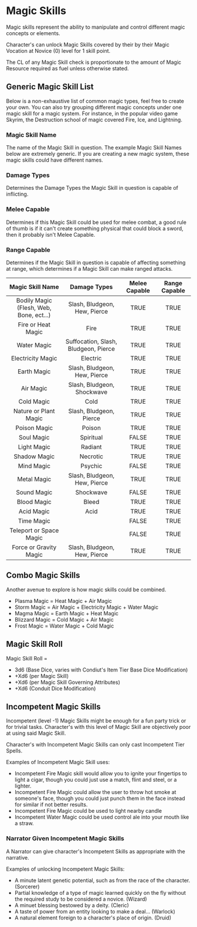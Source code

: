 # Magic Skills

Magic skills represent the ability to manipulate and control different magic concepts or elements.

Character's can unlock Magic Skills covered by their by their Magic Vocation at Novice (0) level for 1 skill point.

The CL of any Magic Skill check is proportionate to the amount of Magic Resource required as fuel unless otherwise stated.

## Generic Magic Skill List

Below is a non-exhaustive list of common magic types, feel free to create your own. You can also try grouping different magic concepts under one magic skill for a magic system. For instance, in the popular video game Skyrim, the Destruction school of magic covered Fire, Ice, and Lightning.

### Magic Skill Name

The name of the Magic Skill in question. The example Magic Skill Names below are extremely generic. If you are creating a new magic system, these magic skills could have different names.

### Damage Types

Determines the Damage Types the Magic Skill in question is capable of inflicting.

### Melee Capable

Determines if this Magic Skill could be used for melee combat, a good rule of thumb is if it can't create something physical that could block a sword, then it probably isn't Melee Capable.

### Range Capable

Determines if the Magic Skill in question is capable of affecting something at range, which determines if a Magic Skill can make ranged attacks.

|            Magic Skill Name             |             Damage Types             | Melee Capable | Range Capable |
| :-------------------------------------: | :----------------------------------: | :-----------: | :-----------: |
| Bodily Magic (Flesh, Web, Bone, ect...) |     Slash, Bludgeon, Hew, Pierce     |     TRUE      |     TRUE      |
|           Fire or Heat Magic            |                 Fire                 |     TRUE      |     TRUE      |
|               Water Magic               | Suffocation, Slash, Bludgeon, Pierce |     TRUE      |     TRUE      |
|            Electricity Magic            |               Electric               |     TRUE      |     TRUE      |
|               Earth Magic               |     Slash, Bludgeon, Hew, Pierce     |     TRUE      |     TRUE      |
|                Air Magic                |      Slash, Bludgeon, Shockwave      |     TRUE      |     TRUE      |
|               Cold Magic                |                 Cold                 |     TRUE      |     TRUE      |
|          Nature or Plant Magic          |       Slash, Bludgeon, Pierce        |     TRUE      |     TRUE      |
|              Poison Magic               |                Poison                |     TRUE      |     TRUE      |
|               Soul Magic                |              Spiritual               |     FALSE     |     TRUE      |
|               Light Magic               |               Radiant                |     TRUE      |     TRUE      |
|              Shadow Magic               |               Necrotic               |     TRUE      |     TRUE      |
|               Mind Magic                |               Psychic                |     FALSE     |     TRUE      |
|               Metal Magic               |     Slash, Bludgeon, Hew, Pierce     |     TRUE      |     TRUE      |
|               Sound Magic               |              Shockwave               |     FALSE     |     TRUE      |
|               Blood Magic               |                Bleed                 |     TRUE      |     TRUE      |
|               Acid Magic                |                 Acid                 |     TRUE      |     TRUE      |
|               Time Magic                |                                      |     FALSE     |     TRUE      |
|         Teleport or Space Magic         |                                      |     FALSE     |     TRUE      |
|         Force or Gravity Magic          |     Slash, Bludgeon, Hew, Pierce     |     TRUE      |     TRUE      |

## Combo Magic Skills

Another avenue to explore is how magic skills could be combined.

- Plasma Magic = Heat Magic + Air Magic
- Storm Magic = Air Magic + Electricity Magic + Water Magic
- Magma Magic = Earth Magic + Heat Magic
- Blizzard Magic = Cold Magic + Air Magic
- Frost Magic = Water Magic + Cold Magic

## Magic Skill Roll

Magic Skill Roll =

- 3d6 (Base Dice, varies with Condiut's Item Tier Base Dice Modification)
- +Xd6 (per Magic Skill)
- +Xd6 (per Magic Skill Governing Attributes)
- +Xd6 (Conduit Dice Modification)

## Incompetent Magic Skills

Incompetent (level -1) Magic Skills might be enough for a fun party trick or for trivial tasks. Character's with this level of Magic Skill are objectively poor at using said Magic Skill.

Character's with Incompetent Magic Skills can only cast Incompetent Tier Spells.

Examples of Incompetent Magic Skill uses:

- Incompetent Fire Magic skill would allow you to ignite your fingertips to light a cigar, though you could just use a match, flint and steel, or a lighter.
- Incompetent Fire Magic could allow the user to throw hot smoke at someone's face, though you could just punch them in the face instead for similar if not better results.
- Incompetent Fire Magic could be used to light nearby candle
- Incompetent Water Magic could be used control ale into your mouth like a straw.

### Narrator Given Incompetent Magic Skills

A Narrator can give character's Incompetent Skills as appropriate with the narrative.

Examples of unlocking Incompetent Magic Skills:

* A minute latent genetic potential, such as from the race of the character. (Sorcerer)
* Partial knowledge of a type of magic learned quickly on the fly without the required study to be considered a novice. (Wizard)
* A minuet blessing bestowed by a deity. (Cleric)
* A taste of power from an entity looking to make a deal... (Warlock)
* A natural element foreign to a character's place of origin. (Druid)
